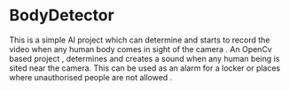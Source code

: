 # BodyDetector
This is a simple AI project which can determine and starts to record the video when any human body comes in sight of the camera .
An OpenCv based project , determines and creates a sound when any human being is sited near the camera. This can be used as an alarm for a locker or places where unauthorised people are not allowed .
